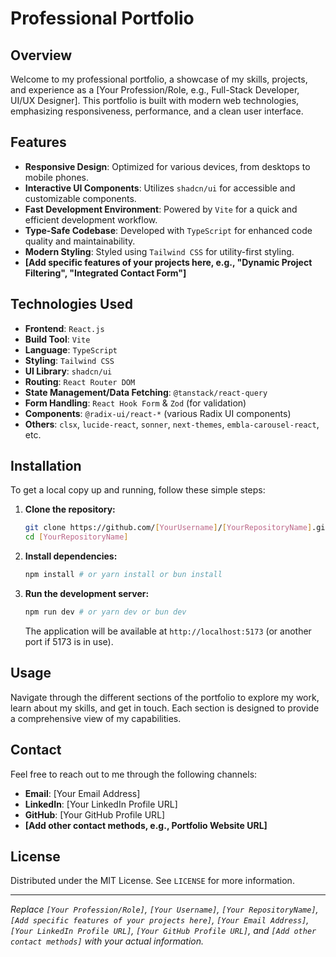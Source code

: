 # Professional Portfolio

## Overview

Welcome to my professional portfolio, a showcase of my skills, projects, and experience as a [Your Profession/Role, e.g., Full-Stack Developer, UI/UX Designer]. This portfolio is built with modern web technologies, emphasizing responsiveness, performance, and a clean user interface.

## Features

*   **Responsive Design**: Optimized for various devices, from desktops to mobile phones.
*   **Interactive UI Components**: Utilizes `shadcn/ui` for accessible and customizable components.
*   **Fast Development Environment**: Powered by `Vite` for a quick and efficient development workflow.
*   **Type-Safe Codebase**: Developed with `TypeScript` for enhanced code quality and maintainability.
*   **Modern Styling**: Styled using `Tailwind CSS` for utility-first styling.
*   **[Add specific features of your projects here, e.g., "Dynamic Project Filtering", "Integrated Contact Form"]**

## Technologies Used

*   **Frontend**: `React.js`
*   **Build Tool**: `Vite`
*   **Language**: `TypeScript`
*   **Styling**: `Tailwind CSS`
*   **UI Library**: `shadcn/ui`
*   **Routing**: `React Router DOM`
*   **State Management/Data Fetching**: `@tanstack/react-query`
*   **Form Handling**: `React Hook Form` & `Zod` (for validation)
*   **Components**: `@radix-ui/react-*` (various Radix UI components)
*   **Others**: `clsx`, `lucide-react`, `sonner`, `next-themes`, `embla-carousel-react`, etc.

## Installation

To get a local copy up and running, follow these simple steps:

1.  **Clone the repository:**
    ```bash
    git clone https://github.com/[YourUsername]/[YourRepositoryName].git
    cd [YourRepositoryName]
    ```

2.  **Install dependencies:**
    ```bash
    npm install # or yarn install or bun install
    ```

3.  **Run the development server:**
    ```bash
    npm run dev # or yarn dev or bun dev
    ```

    The application will be available at `http://localhost:5173` (or another port if 5173 is in use).

## Usage

Navigate through the different sections of the portfolio to explore my work, learn about my skills, and get in touch. Each section is designed to provide a comprehensive view of my capabilities.

## Contact

Feel free to reach out to me through the following channels:

*   **Email**: [Your Email Address]
*   **LinkedIn**: [Your LinkedIn Profile URL]
*   **GitHub**: [Your GitHub Profile URL]
*   **[Add other contact methods, e.g., Portfolio Website URL]**

## License

Distributed under the MIT License. See `LICENSE` for more information.

---

_Replace `[Your Profession/Role]`, `[Your Username]`, `[Your RepositoryName]`, `[Add specific features of your projects here]`, `[Your Email Address]`, `[Your LinkedIn Profile URL]`, `[Your GitHub Profile URL]`, and `[Add other contact methods]` with your actual information._
